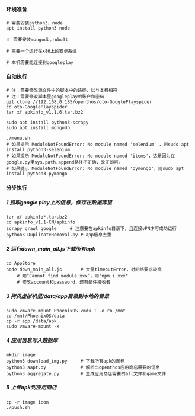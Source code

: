 #### 环境准备

```
# 需要安装python3，node
apt install python3 node

＃ 需要安装mongodb,robo3t

# 需要一个运行在x86上的安卓系统

# 本机需要能连接到googleplay
```



#### 自动执行

```
# 注：需要修改源文件中的脚本中的路径，以与本机相符
# 注：需要修改脚本里googleplay的账户和密码
git clone //192.168.0.185/openthos/oto-GooglePlayspider
cd oto-GooglePlayspider
tar xf apkinfo_v1.1.6.tar.bz2

sudo apt install python3-scrapy
sudo apt install mongodb

./menu.sh
# 如果提示 ModuleNotFoundError: No module named 'selenium' ，则sudo apt install python3-selenium
# 如果提示 ModuleNotFoundError: No module named 'items'，这是因为在google.py里sys.path.append路径不正确，改正即可。
# 如果提示 ModuleNotFoundError: No module named 'pymongo'，则sudo apt install python3-pymongo
```

#### 分步执行

##### 1 抓取google play上的信息，保存在数据库里

```
tar xf apkinfo*.tar.bz2
cd apkinfo_v1.1-CN/apkinfo
scrapy crawl google		# 注意要在apkinfo目录下，且连接vPN才可成功运行
python3 DuplicateRemoval.py	# app信息去重
```

##### 2 运行down_main_all.js下载所有apk

```
cd AppStore
node down_main_all.js 		# 大量timeoutError，对网络要求较高
	# 如“Cannot find module xxx”，则"npm i xxx"
	# 修改account和password，还有邮件接收者
```

##### 3 拷贝虚拟机里/data/app目录到本地的目录

```
sudo vmvare-mount PhoenixOS.vmdk 1 -o ro /mnt
cd /mnt/PhoenixOS/data
cp -r app /data/apk
sudo vmvare-mount -x
```

##### 4 应用信息写入数据库

```
mkdir image
python3 download_img.py		# 下载所有apk的图标
python3 aapt.py				# 解析出openthos应用商店需要的信息
python3 aggregate.py		# 生成应用商店需要的all文件和game文件
```

##### 5 上传apk到应用商店

```
cp -r image icon
./push.sh
```

